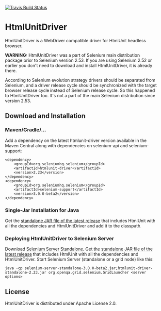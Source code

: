 [![Travis Build Status](https://travis-ci.org/SeleniumHQ/htmlunit-driver.svg?branch=master)](https://travis-ci.org/SeleniumHQ/htmlunit-driver/)

# HtmlUnitDriver

HtmlUnitDriver is a WebDriver compatible driver for HtmlUnit headless browser.

**WARNING:** HtmlUnitDriver was a part of Selenium main distribution package prior to Selenium version 2.53. If you are using
Selenium 2.52 or earlier you don't need to download and install HtmlUnitDriver, it is already there.

According to Selenium evolution strategy drivers should be separated from Selenium, and a driver release cycle should
be synchronized with the target browser release cycle instead of Selenium release cycle. So this happened to
HtmlUnitDriver too. It's not a part of the main Selenium distribution since version 2.53.

## Download and Installation

### Maven/Gradle/...

Add a dependency on the latest htmlunit-driver version available in the Maven Central along with dependencies on
selenium-api and selenium-support:

```
<dependency>
    <groupId>org.seleniumhq.selenium</groupId>
    <artifactId>htmlunit-driver</artifactId>
    <version>2.23</version>
</dependency>
<dependency>
    <groupId>org.seleniumhq.selenium</groupId>
    <artifactId>selenium-support</artifactId>
    <version>3.0.0-beta2</version>
</dependency>
```

### Single-Jar Installation for Java

Get the [standalone JAR file of the latest release](https://github.com/SeleniumHQ/htmlunit-driver/releases) that includes HtmlUnit with all the dependencies and HtmlUnitDriver
and add it to the classpath.

### Deploying HtmlUnitDriver to Selenium Server

Download [Selenium Server Standalone](http://docs.seleniumhq.org/download/). Get the [standalone JAR file of the latest release](https://github.com/SeleniumHQ/htmlunit-driver/releases) that includes
HtmlUnit with all the dependencies and HtmlUnitDriver. Start Selenium Server (standalone or a grid node) like this:

```
java -cp selenium-server-standalone-3.0.0-beta2.jar;htmlunit-driver-standalone-2.23.jar org.openqa.grid.selenium.GridLauncher <server options>
```

## License

HtmlUnitDriver is distributed under Apache License 2.0.
